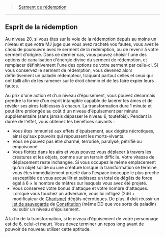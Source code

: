 ﻿---
!GenericItem
Id: paladin_redemption_hd.md#esprit-de-la-rédemption
ParentLink: paladin_redemption_hd.md#serment-de-rédemption
Name: Esprit de la rédemption
ParentName: Serment de rédemption
NameLevel: 2
Attributes: {}
---
> [Serment de rédemption](hd_paladin_redemption.md)

---

## Esprit de la rédemption

Au niveau 20, si vous êtes sur la voie de la rédemption depuis au moins un niveau et que votre MJ juge que vous avez racheté vos fautes, vous avez le choix de poursuivre avec le serment de la rédemption, ou de revenir à votre serment d'origine. Dans ce dernier cas, vous pouvez choisir l'une des options de canalisation d'énergie divine du serment de rédemption, et remplacer définitivement l'une des options de votre serment par celle-ci. Si vous conservez le serment de rédemption, vous devenez alors définitivement un paladin rédempteur, traquant partout celles et ceux qui ont failli afin de les ramener sur le droit chemin et de les faire expier leurs fautes.

Au prix d'une action et d'un niveau d'épuisement, vous pouvez désormais prendre la forme d'un esprit intangible capable de lacérer les âmes et de révéler ses pires faiblesses à chacun. La transformation dure 1 minute et peut être prolongée au coût d'un niveau d'épuisement par minute supplémentaire (sans jamais dépasser le niveau 6, toutefois). Pendant la durée de l'effet, vous obtenez les bénéfices suivants :

* Vous êtes immunisé aux effets d'épuisement, aux dégâts nécrotiques, ainsi qu'aux pouvoirs qui repoussent les morts-vivants.
* Vous ne pouvez pas être charmé, terrorisé, paralysé, pétrifié ou empoisonné.
* Vous flottez dans les airs et vous pouvez vous déplacer à travers les créatures et les objets, comme sur un terrain difficile. Votre vitesse de déplacement reste inchangée. Si vous occupez le même emplacement qu'un objet solide ou une créature lorsque la transformation se termine, vous êtes immédiatement projeté dans l'espace inoccupé le plus proche susceptible de vous accueillir et subissez un total de dégâts de force égal à 6 × le nombre de mètres sur lesquels vous avez été projeté.
* Vous conservez votre bonus d'attaque et votre nombre d'attaques. Lorsque vous touchez un adversaire, vous lui infligez (2d6 + modificateur de [Charisme](hd_abilities_charisma.md)) dégâts nécrotiques. De plus, il doit réussir un [jet de sauvegarde](hd_abilities_jets_de_sauvegarde.md) de [Constitution](hd_abilities_constitution.md) (même DD que vos sorts de paladin) ou subir un niveau d'épuisement.

À la fin de la transformation, si le niveau d'épuisement de votre personnage est de 6, celui-ci meurt. Vous devez terminer un repos long avant de pouvoir de nouveau utiliser cette aptitude.

